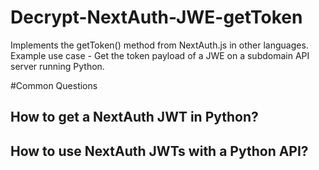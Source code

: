 # Decrypt-NextAuth-JWE-getToken
Implements the getToken() method from NextAuth.js in other languages. Example use case - Get the token payload of a JWE on a subdomain API server running Python.

#Common Questions 
## How to get a NextAuth JWT in Python?
## How to use NextAuth JWTs with a Python API?
